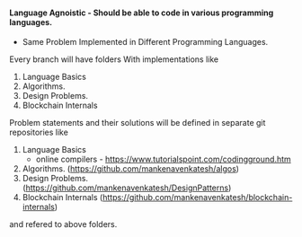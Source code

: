 #### Language Agnoistic - Should be able to code in various programming languages.

- Same Problem Implemented in Different Programming Languages.

Every branch will have folders With implementations like
1. Language Basics
2. Algorithms.
3. Design Problems.
4. Blockchain Internals

Problem statements and their solutions will be defined in separate git repositories like
1. Language Basics
    - online compilers - https://www.tutorialspoint.com/codingground.htm
2. Algorithms. (https://github.com/mankenavenkatesh/algos)
3. Design Problems. (https://github.com/mankenavenkatesh/DesignPatterns)
4. Blockchain Internals (https://github.com/mankenavenkatesh/blockchain-internals)

and refered to above folders.
